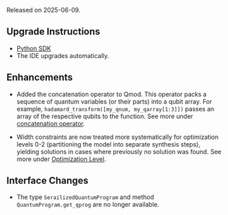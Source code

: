 Released on 2025-06-09.

## Upgrade Instructions

-   [Python SDK](../classiq_101/registration_installations.md/#platform-version-updates)
-   The IDE upgrades automatically.

## Enhancements

-   Added the concatenation operator to Qmod. This operator packs a sequence of
    quantum variables (or their parts) into a qubit array. For example,
    `hadamard_transform([my_qnum, my_qarray[1:3]])` passes an array of the
    respective qubits to the function. See more under
    [concatenation operator](https://docs.classiq.io/latest/qmod-reference/language-reference/quantum-variables/#concatenation-operator).

-   Width constraints are now treated more systematically for optimization
    levels 0-2 (partitioning the model into separate synthesis steps), yielding
    solutions in cases where previously no solution was found. See more under
    [Optimization Level](../user-guide/synthesis/preferences.md/#optimization-level).

## Interface Changes

-   The type `SerailizedQuantumProgram` and method `QuantumProgram.get_qprog` are no longer available.
